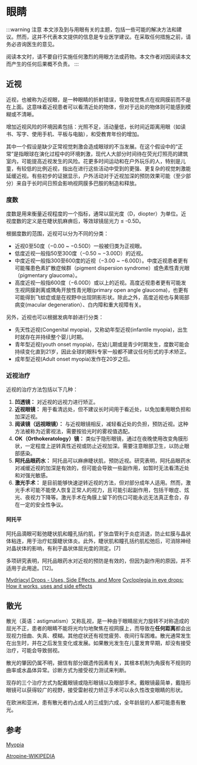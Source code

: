 # 眼睛

:::warning 注意
本文涉及到与用眼有关的主题，包括一些可能的解决方法和建议。然而，这并不代表本文提供的信息是专业医学建议。在采取任何措施之前，请务必咨询医生的意见。

阅读本文时，请不要自行实施任何激烈的用眼方法或药物。本文作者对因阅读本文而产生的任何后果概不负责。
:::

## 近视

近视，也被称为近视眼，是一种眼睛的折射错误，导致视觉焦点在视网膜前而不是在上面。这意味着近视患者可以看清近处的物体，但对于远处的物体则可能感到模糊或不清晰。

增加近视风险的环境因素包括：光照不足，活动量低，长时间近距离用眼（如读书、写字、使用手机、平板与电脑），和受教育年份的增加。

其中一个假设是缺少正常视觉刺激会造成眼球的不当发展。在这个假设中的“正常”是指眼球在演化过程中的环境刺激，现代人大部分时间待在荧光灯照亮的建筑室内，可能提高近视发生的风险。花更多时间运动和在户外玩乐的人，特别是儿童，有较低的比例近视，指出在进行这些活动中受到的更强、更复杂的视觉刺激能延缓近视。有些初步的证据显示，户外活动对于近视加深的预防效果可能（至少部分）来自于长时间日照会影响视网膜多巴胺的制造和释放。

### 度数

度数是用来衡量近视程度的一个指标，通常以屈光度（D，diopter）为单位。近视度数的定义是在睫状肌麻痹后，等效球镜屈光力 ≤ -0.5D。

根据度数的范围，近视可以分为不同的分类：

- 近视0至50度（−0.00 ~ −0.50D）一般被归类为正视眼。
- 低度近视一般指50至300度（−0.50 ~ −3.00D）的近视。
- 中度近视一般指300至600度的近视（−3.00 ~ −6.00D）。中度近视患者更有可能罹患色素扩散症候群（pigment dispersion syndrome）或色素性青光眼（pigmentary glaucoma）。
- 高度近视一般指600度（−6.00D）或以上的近视。高度近视患者更有可能发生视网膜剥离或隅角开放性青光眼(primary open angle glaucoma)，也更有可能得到飞蚊症或是在视野中出现阴影形状。除此之外，高度近视也与黄斑部病变(macular degeneration）、白内障和重大视障有关。

另外，近视也可以根据发病年龄进行分类：

- 先天性近视(Congenital myopia)，又称幼年型近视(infantile myopia)，出生时就存在并持续整个婴儿时期。
- 青年型近视(youth onset myopia)，在幼儿期或是青少时期发生，度数可能会持续变化直到21岁，因此全球的眼科专家一般都不建议任何形式的手术矫正。
- 成年型近视(Adult onset myopia)发作在20岁之后。

### 近视治疗

近视的治疗方法包括以下几种：

1. **凹透镜：** 对近视的远视力进行矫正。
2. **近视眼镜：** 用于看清远处，但不建议长时间用于看近处，以免加重用眼负担和加深近视。
3. **阅读镜（远视眼镜）：** 与近视眼镜相反，减轻看近处的负担，预防近视。这种方法被称为近雾视法，需要按验光时的雾视值选配。
4. **OK（Orthokeratology）镜：** 类似于隐形眼镜，通过在夜晚使用改变角膜形状，一定程度上逆转真性近视或防止近视加深。需要注意眼部卫生，以防止眼部感染。
5. **阿托品眼药水：** 阿托品可以麻痹睫状肌，预防近视。研究表明，阿托品眼药水对减缓近视的加深是有效的，但可能会导致一些副作用，如暂时无法看清近处和对强光敏感。
6. **激光手术：** 是目前能够快速逆转近视的方法，但对部分成年人适用。然而，激光手术可能不能使人恢复正常人的视力，且可能引起副作用，包括干眼症、炫光、夜视力下降等。激光手术在角膜上留下的伤口可能永远无法真正愈合，存在一定的安全性争议。

#### 阿托平

阿托品滴眼可鬆弛睫状肌和瞳孔括约肌，扩张血管利于炎症消退，防止虹膜与晶状体粘连，用于治疗虹膜睫状体炎。此外，睫状肌和瞳孔括约肌松弛后，可消除神经对晶状体的影响，有利于晶状体屈光度的测定。[7]

多项研究表明，阿托品眼药水对近视的预防是有效的，但因为副作用的原因，并不适用于此用途。[12]。

[Mydriacyl Drops - Uses, Side Effects, and More](https://www.webmd.com/drugs/2/drug-9342/mydriacyl-ophthalmic-eye/details)
[Cycloplegia in eye drops: How it works, uses and side effects](https://www.allaboutvision.com/eye-care/eye-drops/cycloplegic-and-mydriatic-eye-drops/)

## 散光

散光（英语：astigmatism）又称乱视，是一种由于眼睛屈光力旋转不对称造成的屈光不正，患者的眼睛不能将光均匀地聚焦在视网膜上，而导致在**任何距离**都会出现视力扭曲、失真、模糊。其他症状还有视觉疲劳、夜间行车困难。散光通常发生在出生时，并在之后发生变化或发展。如果散光发生在儿童发育早期，却没有接受治疗，可能会导致弱视。

散光的肇因仍属不明，据信有部分跟遗传因素有关，其根本机制为角膜有不规则的曲率或水晶体异常。诊断方式为接受视力测试来判断。

现存的三个治疗方式为配戴眼镜或隐形眼镜以及眼部手术。戴眼镜最简单，戴隐形眼镜可以获得较广的视野，接受雷射视力矫正手术可以永久性改变眼睛的形状。

在欧洲和亚洲，患有散光者约占成人的三成到六成，全年龄层的人都可能患有散光。

## 参考

[Myopia](https://en.wikipedia.org/wiki/Myopia)

[Atropine-WIKIPEDIA](https://en.wikipedia.org/wiki/Atropine)
